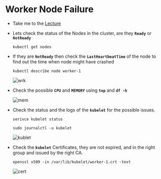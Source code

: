 # Worker Node Failure

  - Take me to the [Lecture](https://kodekloud.com/topic/worker-node-failure/)

  - Lets check the status of the Nodes in the cluster, are they **`Ready`** or **`NotReady`**

    ```
    kubectl get nodes
    ```

  - If they are **`NotReady`** then check the **`LastHeartbeatTime`** of the node to find out the time when node might have crashed

    ```
    kubectl describe node worker-1
    ```

    ![wrk](wrk_CKA.PNG)


  - Check the possible **`CPU`** and **`MEMORY`**  using **`top`** and **`df -h`** 

 
    ![mem](mem_CKA.PNG)


  - Check the status and the logs of the **`kubelet`** for the possible issues.

    ```
    serivce kubelet status
    ```

    ```
    sudo journalctl -u kubelet
    ```
    ![kublet](kublet_CKA.PNG)
  
    
  - Check the **`kubelet`** Certificates, they are not expired, and in the right group and issued by the right CA.

    ```
    openssl x509 -in /var/lib/kubelet/worker-1.crt -text
    ```

    ![cert](cert_CKA.PNG)



